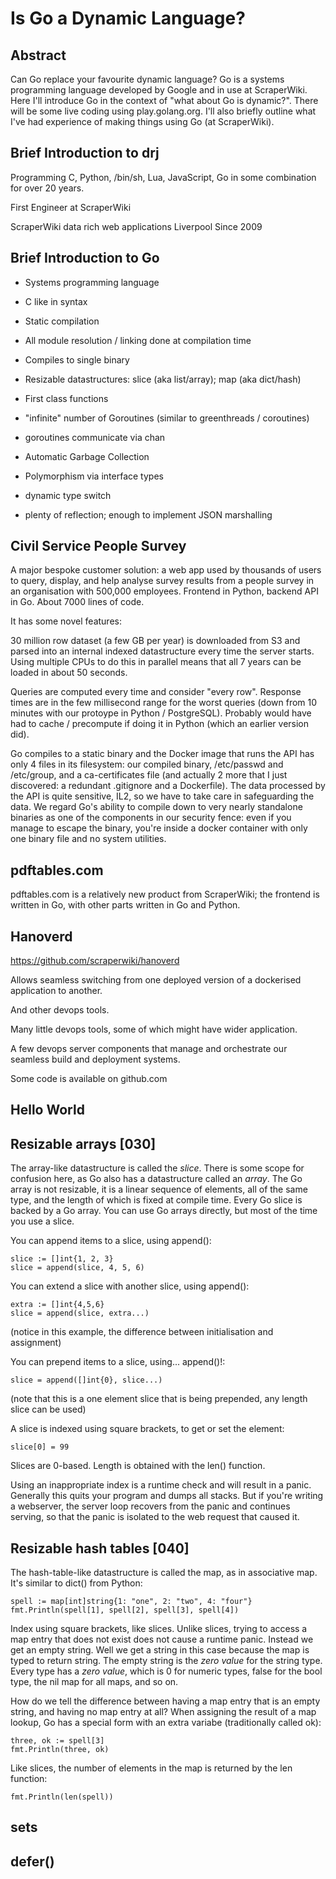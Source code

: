 # Is Go a Dynamic Language?

## Abstract

Can Go replace your favourite dynamic language?
Go is a systems programming language developed by Google and in use
at ScraperWiki. Here I'll introduce Go in the context of "what
about Go is dynamic?". There will be some live coding using
play.golang.org. I'll also briefly outline what I've had
experience of making things using Go (at ScraperWiki).

## Brief Introduction to drj

Programming C, Python, /bin/sh, Lua, JavaScript, Go in some
combination for over 20 years.

First Engineer at ScraperWiki

ScraperWiki data rich web applications
Liverpool
Since 2009

## Brief Introduction to Go

- Systems programming language
- C like in syntax
- Static compilation
- All module resolution / linking done at compilation time
- Compiles to single binary

- Resizable datastructures: slice (aka list/array); map (aka dict/hash)
- First class functions
- "infinite" number of Goroutines (similar to greenthreads / coroutines)
- goroutines communicate via chan
- Automatic Garbage Collection

- Polymorphism via interface types
- dynamic type switch
- plenty of reflection; enough to implement JSON marshalling

## Civil Service People Survey

A major bespoke customer solution: a web app
used by thousands of users to query, display, and help analyse survey
results from a people survey in an organisation with 500,000 employees.
Frontend in Python, backend API in Go. About 7000 lines of code.

It has some novel features:

30 million row dataset (a few GB per year) is downloaded from S3 and
parsed into an internal indexed datastructure every time the
server starts. Using multiple CPUs to do this in parallel means
that all 7 years can be loaded in about 50 seconds.

Queries are computed every time and consider "every row".
Response times are in the few millisecond range for the worst
queries (down from 10 minutes with our protoype in Python /
PostgreSQL). Probably would have had to cache / precompute if
doing it in Python (which an earlier version did).

Go compiles to a static binary and the Docker image that runs
the API has only 4 files in its filesystem: our compiled binary,
/etc/passwd and /etc/group, and a ca-certificates file (and
actually 2 more that I just discovered: a redundant .gitignore
and a Dockerfile). The data processed by the API is quite sensitive,
IL2, so we have to take care in safeguarding the data. We regard Go's
ability to compile down to very nearly standalone binaries
as one of the components in our security fence: even if you
manage to escape the binary, you're inside a docker container
with only one binary file and no system utilities.

## pdftables.com

pdftables.com is a relatively new product from ScraperWiki; the
frontend is written in Go, with other parts written in Go and
Python.


## Hanoverd

https://github.com/scraperwiki/hanoverd

Allows seamless switching from one deployed version of a
dockerised application to another.

And other devops tools.

Many little devops tools, some of which might have wider
application.

A few devops server components that manage and orchestrate our
seamless build and deployment systems.

Some code is available on github.com

## Hello World


## Resizable arrays [030]

The array-like datastructure is called the _slice_. There is
some scope for confusion here, as Go also has a datastructure
called an _array_. The Go array is not resizable, it is a linear
sequence of elements, all of the same type, and the length of
which is fixed at compile time. Every Go slice is backed by a Go
array. You can use Go arrays directly, but most of the time you
use a slice.

You can append items to a slice, using append():

```
slice := []int{1, 2, 3}
slice = append(slice, 4, 5, 6)
```

You can extend a slice with another slice, using append():

```
extra := []int{4,5,6}
slice = append(slice, extra...)
```

(notice in this example, the difference between initialisation
and assignment)

You can prepend items to a slice, using... append()!:

```
slice = append([]int{0}, slice...)
```

(note that this is a one element slice that is being prepended,
any length slice can be used)

A slice is indexed using square brackets, to get or set the
element:

```
slice[0] = 99
```

Slices are 0-based. Length is obtained with the len() function.

Using an inappropriate index is a runtime check and will result in a
panic.  Generally this quits your program and dumps all stacks. But if
you're writing a webserver, the server loop recovers from the
panic and continues serving, so that the panic is isolated to
the web request that caused it.

## Resizable hash tables [040]

The hash-table-like datastructure is called the map, as in
associative map. It's similar to dict() from Python:

```
spell := map[int]string{1: "one", 2: "two", 4: "four"}
fmt.Println(spell[1], spell[2], spell[3], spell[4])
```

Index using square brackets, like slices. Unlike slices, trying
to access a map entry that does not exist does not cause a
runtime panic. Instead we get an empty string. Well we get a
string in this case because the map is typed to return string.
The empty string is the *zero value* for the string type. Every
type has a *zero value*, which is 0 for numeric types, false
for the bool type, the nil map for all maps, and so on.

How do we tell the difference between having a map entry that is
an empty string, and having no map entry at all? When assigning
the result of a map lookup, Go has a special form with an extra
variabe (traditionally called ok):

```
three, ok := spell[3]
fmt.Println(three, ok)
```

Like slices, the number of elements in the map is returned by the len
function:

```
fmt.Println(len(spell))
```


## sets



## defer()
